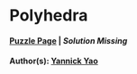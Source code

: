# Polyhedra

#### [Puzzle Page](4.2-p.pdf) | *Solution Missing*
#### Author(s): [Yannick Yao](../../../../search.html?q=Yannick+Yao)

